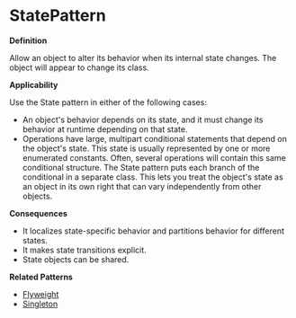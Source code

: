 # StatePattern

**Definition** 

Allow an object to alter its behavior when its internal state changes. The object will appear to change its class. 

**Applicability**

Use the State pattern in either of the following cases: 
- An object's behavior depends on its state, and it must change its behavior at runtime depending on that state.  
- Operations have large, multipart conditional statements that depend on the object's state. This state is usually represented by one or more enumerated constants. Often, several operations will contain this same conditional structure. The State pattern puts each branch of the conditional in a separate class. This lets you treat the object's state as an object in its own right that can vary independently from other objects. 

**Consequences**

- It localizes state-specific behavior and partitions behavior for different states.
- It makes state transitions explicit.
- State objects can be shared.


**Related Patterns**

- [Flyweight](https://github.com/andreidana/FlyweightExample)
- [Singleton](https://github.com/andreidana/SingletonExample)